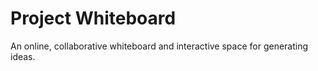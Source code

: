 Project Whiteboard
==================

An online, collaborative whiteboard and interactive space for generating ideas.
